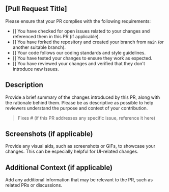 ## [Pull Request Title]

Please ensure that your PR complies with the following requirements:

- [] You have checked for open issues related to your changes and referenced them in this PR (if applicable).
- [] You have forked the repository and created your branch from `main` (or another suitable branch).
- [] Your code follows our coding standards and style guidelines.
- [] You have tested your changes to ensure they work as expected.
- [] You have reviewed your changes and verified that they don't introduce new issues.

## Description

Provide a brief summary of the changes introduced by this PR, along with the rationale behind them. Please be as descriptive as possible to help reviewers understand the purpose and context of your contribution.

> Fixes # (if this PR addresses any specific issue, reference it here)

## Screenshots (if applicable)

Provide any visual aids, such as screenshots or GIFs, to showcase your changes. This can be especially helpful for UI-related changes.

## Additional Context (if applicable)

Add any additional information that may be relevant to the PR, such as related PRs or discussions.

